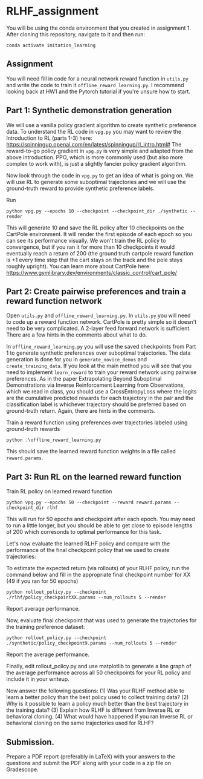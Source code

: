 # RLHF_assignment

You will be using the conda environment that you created in assignment 1. After cloning this repository, navigate to it and then run:
```
conda activate imitation_learning
```

## Assignment

You will need fill in code for a neural network reward function in ```utils.py``` and write the code to train it ```offline_reward_learning.py```. I recommend looking back at HW1 and the Pytorch tutorial if you're unsure how to start.

## Part 1: Synthetic demonstration generation

We will use a vanilla policy gradient algorithm to create synthetic preference data. To understand the RL code in ```vpg.py``` you may want to review the Introduction to RL (parts 1-3) here: https://spinningup.openai.com/en/latest/spinningup/rl_intro.html#
The reward-to-go policy gradient in ```vpg.py``` is very simple and adapted from the above introduction. PPO, which is more commonly used (but also more complex to work with), is just a slightly fancier policy gradient algorithm. 

Now look through the code in ```vpg.py``` to get an idea of what is going on. We will use RL to generate some suboptimal trajectories and we will use the ground-truth reward to provide synthetic preference labels.

Run 
```
python vpg.py --epochs 10 --checkpoint --checkpoint_dir ./synthetic --render
```

This will generate 10 and save the RL policy after 10 checkpoints on the CartPole environment. It will render the first episode of each epoch so you can see its performance visually. We won't train the RL policy to convergence, but if you ran it for more than 10 checkpoints it would eventually reach a return of 200 (the ground truth cartpole reward function is +1 every time step that the cart stays on the track and the pole stays roughly upright). You can learn more about CartPole here: https://www.gymlibrary.dev/environments/classic_control/cart_pole/


## Part 2: Create pairwise preferences and train a reward function network


Open ```utils.py``` and  ```offline_reward_learning.py```. 
In ```utils.py``` you will need to code up a reward function network. CartPole is pretty simple so it doesn't need to be very complicated. A 2-layer feed forward network is sufficient. There are a few hints in the comments about what to do.

In ```offline_reward_learning.py``` you will use the saved checkpoints from Part 1 to generate synthetic preferences over suboptimal trajectories. The data generation is done for you in ```generate_novice_demos``` and ```create_training_data```. If you look at the main method you will see that you need to implement ```learn_reward``` to train your reward network using pairwise preferences. As in the paper Extrapolating Beyond Suboptimal Demonstrations via Inverse Reinforcement Learning from Observations, which we read in class, you should use a CrossEntropyLoss where the logits are the cumulative predicted rewards for each trajectory in the pair and the classification label is whichever trajectory should be preferred based on ground-truth return. Again, there are hints in the comments.

Train a reward function using preferences over trajectories labeled using ground-truth rewards

```
python .\offline_reward_learning.py
```

This should save the learned reward function weights in a file called ```reward.params```.



## Part 3: Run RL on the learned reward function
Train RL policy on learned reward function

```
python vpg.py --epochs 50 --checkpoint --reward reward.params --checkpoint_dir rlhf
```

This will run for 50 epochs and checkpoint after each epoch. You may need to run a little longer, but you should be able to get close to episode lengths of 200 which corresonds to optimal performance for this task.

Let's now evaluate the learned RLHF policy and compare with the performance of the final checkpoint policy that we used to create trajectories:

To estimate the expected return (via rollouts) of your RLHF policy, run the command below and fill in the appropriate final checkpoint number for XX (49 if you ran for 50 epochs)
```
python rollout_policy.py --checkpoint ./rlhf/policy_checkpointXX.params --num_rollouts 5 --render
```

Report average performance.

Now, evaluate final checkpoint that was used to generate the trajectories for the training preference dataset:
```
python rollout_policy.py --checkpoint ./synthetic/policy_checkpoint9.params --num_rollouts 5 --render
```

Report the average performance.

Finally, edit rollout_policy.py and use matplotlib to generate a line graph of the average performance across all 50 checkpoints for your RL policy and include it in your writeup.

Now answer the following questions: (1) Was your RLHF method able to learn a better policy than the best policy used to collect training data? (2) Why is it possible to learn a policy much better than the best trajectory in the training data? (3) Explain how RLHF is different from Inverse RL or behavioral cloning. (4) What would have happened if you ran Inverse RL or behavioral cloning on the same trajectories used for RLHF?

## Submission.

Prepare a PDF report (preferably in LaTeX) with your answers to the questions and submit the PDF along with your code in a zip file on Gradescope.



